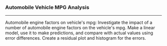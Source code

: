 ### Automobile Vehicle MPG Analysis
---
Automobile engine factors on vehicle's mpg: Investigate the impact of a number of automobile engine factors on the vehicle's mpg. Make a linear model, use it to make predictions, and compare with actual values using error differences. Create a residual plot and histogram for the errors.
